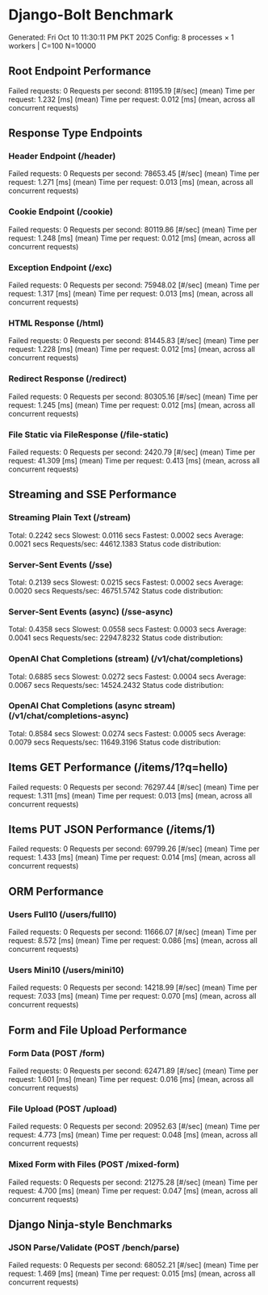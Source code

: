 # Django-Bolt Benchmark
Generated: Fri Oct 10 11:30:11 PM PKT 2025
Config: 8 processes × 1 workers | C=100 N=10000

## Root Endpoint Performance
Failed requests:        0
Requests per second:    81195.19 [#/sec] (mean)
Time per request:       1.232 [ms] (mean)
Time per request:       0.012 [ms] (mean, across all concurrent requests)

## Response Type Endpoints
### Header Endpoint (/header)
Failed requests:        0
Requests per second:    78653.45 [#/sec] (mean)
Time per request:       1.271 [ms] (mean)
Time per request:       0.013 [ms] (mean, across all concurrent requests)
### Cookie Endpoint (/cookie)
Failed requests:        0
Requests per second:    80119.86 [#/sec] (mean)
Time per request:       1.248 [ms] (mean)
Time per request:       0.012 [ms] (mean, across all concurrent requests)
### Exception Endpoint (/exc)
Failed requests:        0
Requests per second:    75948.02 [#/sec] (mean)
Time per request:       1.317 [ms] (mean)
Time per request:       0.013 [ms] (mean, across all concurrent requests)
### HTML Response (/html)
Failed requests:        0
Requests per second:    81445.83 [#/sec] (mean)
Time per request:       1.228 [ms] (mean)
Time per request:       0.012 [ms] (mean, across all concurrent requests)
### Redirect Response (/redirect)
Failed requests:        0
Requests per second:    80305.16 [#/sec] (mean)
Time per request:       1.245 [ms] (mean)
Time per request:       0.012 [ms] (mean, across all concurrent requests)
### File Static via FileResponse (/file-static)
Failed requests:        0
Requests per second:    2420.79 [#/sec] (mean)
Time per request:       41.309 [ms] (mean)
Time per request:       0.413 [ms] (mean, across all concurrent requests)

## Streaming and SSE Performance
### Streaming Plain Text (/stream)
  Total:	0.2242 secs
  Slowest:	0.0116 secs
  Fastest:	0.0002 secs
  Average:	0.0021 secs
  Requests/sec:	44612.1383
Status code distribution:
### Server-Sent Events (/sse)
  Total:	0.2139 secs
  Slowest:	0.0215 secs
  Fastest:	0.0002 secs
  Average:	0.0020 secs
  Requests/sec:	46751.5742
Status code distribution:
### Server-Sent Events (async) (/sse-async)
  Total:	0.4358 secs
  Slowest:	0.0558 secs
  Fastest:	0.0003 secs
  Average:	0.0041 secs
  Requests/sec:	22947.8232
Status code distribution:
### OpenAI Chat Completions (stream) (/v1/chat/completions)
  Total:	0.6885 secs
  Slowest:	0.0272 secs
  Fastest:	0.0004 secs
  Average:	0.0067 secs
  Requests/sec:	14524.2432
Status code distribution:
### OpenAI Chat Completions (async stream) (/v1/chat/completions-async)
  Total:	0.8584 secs
  Slowest:	0.0274 secs
  Fastest:	0.0005 secs
  Average:	0.0079 secs
  Requests/sec:	11649.3196
Status code distribution:

## Items GET Performance (/items/1?q=hello)
Failed requests:        0
Requests per second:    76297.44 [#/sec] (mean)
Time per request:       1.311 [ms] (mean)
Time per request:       0.013 [ms] (mean, across all concurrent requests)

## Items PUT JSON Performance (/items/1)
Failed requests:        0
Requests per second:    69799.26 [#/sec] (mean)
Time per request:       1.433 [ms] (mean)
Time per request:       0.014 [ms] (mean, across all concurrent requests)

## ORM Performance
### Users Full10 (/users/full10)
Failed requests:        0
Requests per second:    11666.07 [#/sec] (mean)
Time per request:       8.572 [ms] (mean)
Time per request:       0.086 [ms] (mean, across all concurrent requests)
### Users Mini10 (/users/mini10)
Failed requests:        0
Requests per second:    14218.99 [#/sec] (mean)
Time per request:       7.033 [ms] (mean)
Time per request:       0.070 [ms] (mean, across all concurrent requests)

## Form and File Upload Performance
### Form Data (POST /form)
Failed requests:        0
Requests per second:    62471.89 [#/sec] (mean)
Time per request:       1.601 [ms] (mean)
Time per request:       0.016 [ms] (mean, across all concurrent requests)
### File Upload (POST /upload)
Failed requests:        0
Requests per second:    20952.63 [#/sec] (mean)
Time per request:       4.773 [ms] (mean)
Time per request:       0.048 [ms] (mean, across all concurrent requests)
### Mixed Form with Files (POST /mixed-form)
Failed requests:        0
Requests per second:    21275.28 [#/sec] (mean)
Time per request:       4.700 [ms] (mean)
Time per request:       0.047 [ms] (mean, across all concurrent requests)

## Django Ninja-style Benchmarks
### JSON Parse/Validate (POST /bench/parse)
Failed requests:        0
Requests per second:    68052.21 [#/sec] (mean)
Time per request:       1.469 [ms] (mean)
Time per request:       0.015 [ms] (mean, across all concurrent requests)
